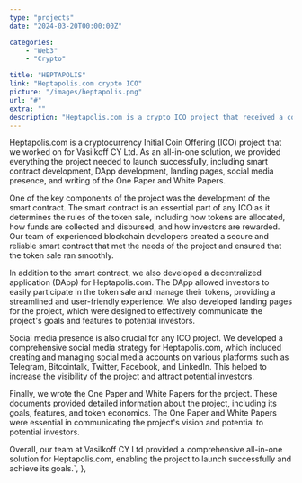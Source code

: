 ```yaml
---
type: "projects"
date: "2024-03-20T00:00:00Z"

categories: 
    - "Web3"
    - "Crypto"

title: "HEPTAPOLIS"
link: "Heptapolis.com crypto ICO"
picture: "/images/heptapolis.png"
url: "#"
extra: ""
description: "Heptapolis.com is a crypto ICO project that received a comprehensive all-in-one solution from Vasilkoff CY Ltd. This solution included smart contract development, DApp creation, landing page design, social media management, as well as the creation of One Paper and White Papers. With Vasilkoff CY's expertise, Heptapolis.com was able to successfully launch their cryptocurrency ICO and achieve their fundraising goals."
---
```

Heptapolis.com is a cryptocurrency Initial Coin Offering (ICO) project that we worked on for Vasilkoff CY Ltd. As an all-in-one solution, we provided everything the project needed to launch successfully, including smart contract development, DApp development, landing pages, social media presence, and writing of the One Paper and White Papers.

One of the key components of the project was the development of the smart contract. The smart contract is an essential part of any ICO as it determines the rules of the token sale, including how tokens are allocated, how funds are collected and disbursed, and how investors are rewarded. Our team of experienced blockchain developers created a secure and reliable smart contract that met the needs of the project and ensured that the token sale ran smoothly.

In addition to the smart contract, we also developed a decentralized application (DApp) for Heptapolis.com. The DApp allowed investors to easily participate in the token sale and manage their tokens, providing a streamlined and user-friendly experience. We also developed landing pages for the project, which were designed to effectively communicate the project's goals and features to potential investors.

Social media presence is also crucial for any ICO project. We developed a comprehensive social media strategy for Heptapolis.com, which included creating and managing social media accounts on various platforms such as Telegram, Bitcointalk, Twitter, Facebook, and LinkedIn. This helped to increase the visibility of the project and attract potential investors.

Finally, we wrote the One Paper and White Papers for the project. These documents provided detailed information about the project, including its goals, features, and token economics. The One Paper and White Papers were essential in communicating the project's vision and potential to potential investors.

Overall, our team at Vasilkoff CY Ltd provided a comprehensive all-in-one solution for Heptapolis.com, enabling the project to launch successfully and achieve its goals.`,
    },